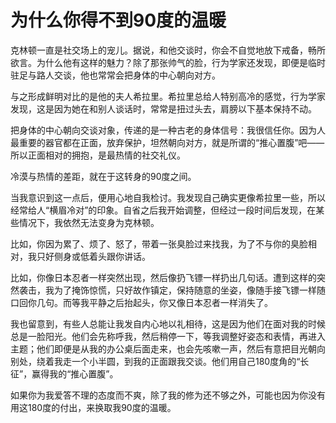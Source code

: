 # 为什么你得不到90度的温暖

克林顿一直是社交场上的宠儿。据说，和他交谈时，你会不自觉地放下戒备，畅所欲言。为什么他有这样的魅力？除了那张帅气的脸，行为学家还发现，即便是临时驻足与路人交谈，他也常常会把身体的中心朝向对方。 

与之形成鲜明对比的是他的夫人希拉里。希拉里总给人特别高冷的感觉，行为学家发现，这是因为她在和别人谈话时，常常是扭过头去，肩膀以下基本保持不动。 

把身体的中心朝向交谈对象，传递的是一种古老的身体信号：我很信任你。因为人最重要的器官都在正面，放弃保护，坦然朝向对方，就是所谓的“推心置腹”吧——所以正面相对的拥抱，是最热情的社交礼仪。 

冷漠与热情的差距，就在于这转身的90度之间。 

当我意识到这一点后，便用心地自我检讨。我发现自己确实更像希拉里一些，所以经常给人“横眉冷对”的印象。自省之后我开始调整，但经过一段时间后发现，在某些情况下，我依然无法变身为克林顿。 

比如，你因为累了、烦了、怒了，带着一张臭脸过来找我，为了不与你的臭脸相对，我只好侧身或低着头跟你讲话。 

比如，你像日本忍者一样突然出现，然后像扔飞镖一样扔出几句话。遭到这样的突然袭击，我为了掩饰惊慌，只好故作镇定，保持随意的坐姿，像随手接飞镖一样随口回你几句。而等我平静之后抬起头，你又像日本忍者一样消失了。 

我也留意到，有些人总能让我发自内心地以礼相待，这是因为他们在面对我的时候总是一脸阳光。他们会先称呼我，然后稍停一下，等我调整好姿态和表情，再进入主题；他们即便是从我的办公桌后面走来，也会先咳嗽一声，然后有意把目光朝向别处，绕着我走一个小半圆，到我的正面跟我交谈。他们用自己180度角的“长征”，赢得我的“推心置腹”。 

如果你为我爱答不理的态度而不爽，除了我的修为还不够之外，可能也因为你没有用这180度的付出，来换取我90度的温暖。